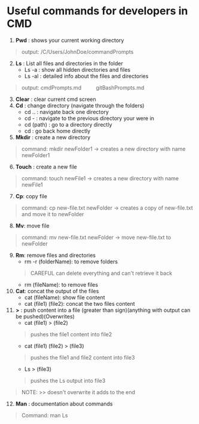 # Useful commands for developers in CMD
1. **Pwd** : shows your current working directory
> output: /C/Users/JohnDoe/commandPrompts
2. **Ls** : List all files and directories in the folder
   - Ls -a : show all hidden directories and files
   - Ls -al : detailed info about the files and directories
> output: cmdPrompts.md&nbsp;&nbsp;&nbsp;&nbsp;&nbsp;&nbsp;&nbsp;&nbsp;&nbsp;&nbsp;gitBashPrompts.md
3. **Clear** : clear current cmd screen
4. **Cd** : change directory (navigate through the folders)
   - cd .. : navigate back one directory
   - cd - : navigate to the previous directory your were in
   - cd (path) : go to a directory directly
   - cd : go back home directly
5. **Mkdir** : create a new directory
> command: mkdir newFolder1  -> creates a new directory with name newFolder1
6. **Touch** : create a new file
> command: touch newFile1  -> creates a new directory with name newFile1
7. **Cp**: copy file 
> command: cp new-file.txt newFolder -> creates a copy of new-file.txt and move it to newFolder
8. **Mv**: move file
> command: mv new-file.txt newFolder -> move new-file.txt  to newFolder
9. **Rm**: remove files and directories
   - rm -r (folderName): to remove folders 
   > CAREFUL can delete everything and can't retrieve it back
   - rm (fileName): to remove files
10. **Cat**: concat the output of the files
    - cat (fileName): show file content
    - cat (file1) (file2): concat the two files content
11. **\>** : push content into a file (greater than sign)(anything with output can be pushed)(Overwrites)
    - cat (file1) > (file2) 
    > pushes the file1 content into file2
    - cat (file1) (file2) > (file3)
    > pushes the file1 and file2 content into file3
    - Ls > (file3)
    > pushes the Ls output into file3
> NOTE: >> doesn't overwrite it adds to the end
12. **Man** : documentation about commands
> Command:  man Ls

